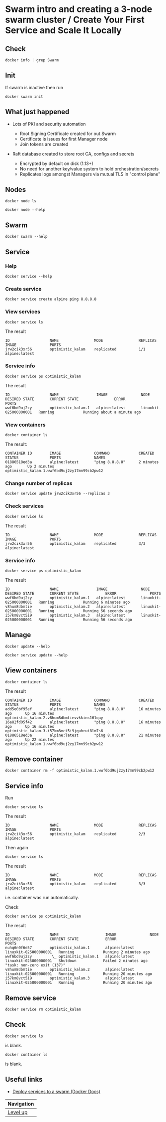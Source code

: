 # Swarm intro and creating a 3-node swarm cluster / Create Your First Service and Scale It Locally #

## Check ##

    docker info | grep Swarm

## Init ##

If swarm is inactive then run

    docker swarm init
    
## What just happened ##

* Lots of PKI and security automation

    * Root Signing Certificate created for out Swarm
    * Certificate is issues for first Manager node
    * Join tokens are created
    
* Raft database created to store root CA, configs and secrets

    * Encrypted by default on disk (1.13+)
    * No need for another key/value system to hold orchestration/secrets
    * Replicates logs amongst Managers via mutual TLS in "control plane"         

## Nodes ##

    docker node ls
    
    docker node --help

## Swarm ##
    
    docker swarm --help

## Service ##

### Help ##

    docker service --help

### Create service ###
    
    docker service create alpine ping 8.8.8.8

### View services ###
    
    docker service ls

The result

    ID                  NAME                MODE                REPLICAS            IMAGE               PORTS
    jrw2cik3xr56        optimistic_kalam    replicated          1/1                 alpine:latest       

### Service info ###

    docker service ps optimistic_kalam

The result

    ID                  NAME                 IMAGE               NODE                    DESIRED STATE       CURRENT STATE                ERROR               PORTS
    wwf6bd9uj2zy        optimistic_kalam.1   alpine:latest       linuxkit-025000000001   Running             Running about a minute ago                       
    
### View containers ###

    docker container ls     

The result:

    CONTAINER ID        IMAGE               COMMAND             CREATED             STATUS              PORTS               NAMES
    01886518ed3a        alpine:latest       "ping 8.8.8.8"      2 minutes ago       Up 2 minutes                            optimistic_kalam.1.wwf6bd9uj2zy17mn99cb2pw12

### Change number of replicas ###

    docker service update jrw2cik3xr56 --replicas 3 

### Check services ###
    
    docker service ls

The result

    ID                  NAME                MODE                REPLICAS            IMAGE               PORTS
    jrw2cik3xr56        optimistic_kalam    replicated          3/3                 alpine:latest       

### Service info ###

    docker service ps optimistic_kalam
    
The result

    ID                  NAME                 IMAGE               NODE                    DESIRED STATE       CURRENT STATE            ERROR               PORTS
    wwf6bd9uj2zy        optimistic_kalam.1   alpine:latest       linuxkit-025000000001   Running             Running 6 minutes ago                        
    v8hum8dbmtie        optimistic_kalam.2   alpine:latest       linuxkit-025000000001   Running             Running 56 seconds ago                       
    i57km8vct5i9        optimistic_kalam.3   alpine:latest       linuxkit-025000000001   Running             Running 56 seconds ago           

## Manage ##

    docker update --help
    
    docker service update --help

## View containers ##

    docker container ls

The result

    CONTAINER ID        IMAGE               COMMAND             CREATED             STATUS              PORTS               NAMES
    add5e0bf95ef        alpine:latest       "ping 8.8.8.8"      16 minutes ago      Up 16 minutes                           optimistic_kalam.2.v8hum8dbmtievvkkins161quy
    16a82fd05f42        alpine:latest       "ping 8.8.8.8"      16 minutes ago      Up 16 minutes                           optimistic_kalam.3.i57km8vct5i9jquhrut8lm7s6
    01886518ed3a        alpine:latest       "ping 8.8.8.8"      21 minutes ago      Up 22 minutes                           optimistic_kalam.1.wwf6bd9uj2zy17mn99cb2pw12

## Remove container ##

    docker container rm -f optimistic_kalam.1.wwf6bd9uj2zy17mn99cb2pw12 

## Service info ##

Run

    docker service ls

The result

    ID                  NAME                MODE                REPLICAS            IMAGE               PORTS
    jrw2cik3xr56        optimistic_kalam    replicated          2/3                 alpine:latest       

Then again

    docker service ls

The result

    ID                  NAME                MODE                REPLICAS            IMAGE               PORTS
    jrw2cik3xr56        optimistic_kalam    replicated          3/3                 alpine:latest       

i.e. container was run automatically.

Check

    docker service ps optimistic_kalam

The result

    ID                  NAME                     IMAGE               NODE                    DESIRED STATE       CURRENT STATE            ERROR                         PORTS
    nuhq6n0f6e57        optimistic_kalam.1       alpine:latest       linuxkit-025000000001   Running             Running 2 minutes ago                                  
    wwf6bd9uj2zy         \_ optimistic_kalam.1   alpine:latest       linuxkit-025000000001   Shutdown            Failed 2 minutes ago     "task: non-zero exit (137)"   
    v8hum8dbmtie        optimistic_kalam.2       alpine:latest       linuxkit-025000000001   Running             Running 20 minutes ago                                 
    i57km8vct5i9        optimistic_kalam.3       alpine:latest       linuxkit-025000000001   Running             Running 20 minutes ago       

## Remove service ##

    docker service rm optimistic_kalam 

## Check ##

    docker service ls

is blank.

    docker container ls
    
is blank.

## Useful links ##

* [Deploy services to a swarm (Docker Docs)](https://docs.docker.com/engine/swarm/services/)

| Navigation               |
| ------------------------ |
| [Level up](../README.md) |
